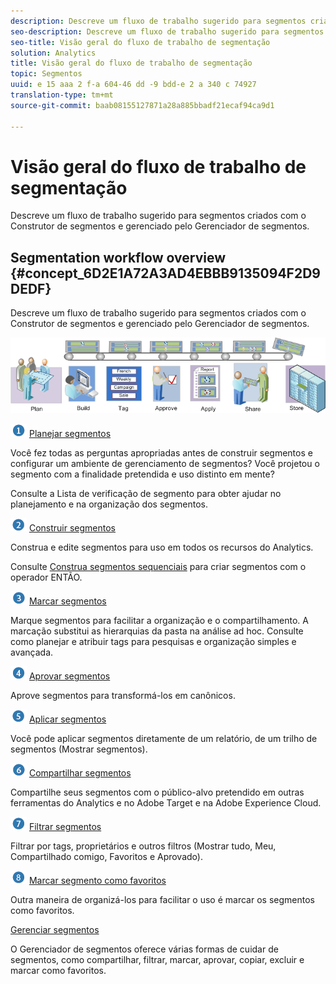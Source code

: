 ```yaml
---
description: Descreve um fluxo de trabalho sugerido para segmentos criados com o Construtor de segmentos e gerenciado pelo Gerenciador de segmentos.
seo-description: Descreve um fluxo de trabalho sugerido para segmentos criados com o Construtor de segmentos e gerenciado pelo Gerenciador de segmentos.
seo-title: Visão geral do fluxo de trabalho de segmentação
solution: Analytics
title: Visão geral do fluxo de trabalho de segmentação
topic: Segmentos
uuid: e 15 aaa 2 f-a 604-46 dd -9 bdd-e 2 a 340 c 74927
translation-type: tm+mt
source-git-commit: baab08155127871a28a885bbadf21ecaf94ca9d1

---
```



# Visão geral do fluxo de trabalho de segmentação

Descreve um fluxo de trabalho sugerido para segmentos criados com o Construtor de segmentos e gerenciado pelo Gerenciador de segmentos.

## Segmentation workflow overview {#concept_6D2E1A72A3AD4EBBB9135094F2D9DEDF}

Descreve um fluxo de trabalho sugerido para segmentos criados com o Construtor de segmentos e gerenciado pelo Gerenciador de segmentos.

<!-- 

seg_workflow.xml

 -->

![](assets/seg_workflow.png)


![](assets/step1_icon.png) [Planejar segmentos](../../../components/c-segmentation/c-segmentation-workflow/seg-plan.md#concept_D8BE6AB8D8E540E58C3462F9E02F4847)

Você fez todas as perguntas apropriadas antes de construir segmentos e configurar um ambiente de gerenciamento de segmentos? Você projetou o segmento com a finalidade pretendida e uso distinto em mente?

Consulte a  Lista de verificação de segmento para obter ajudar no planejamento e na organização dos segmentos.

![](assets/step2_icon.png) [Construir segmentos](../../../components/c-segmentation/c-segmentation-workflow/seg-build.md#concept_BD4C17B01C5B4E378D0C14C852D055D4)

Construa e edite segmentos para uso em todos os recursos do Analytics.

Consulte [Construa segmentos sequenciais](../../../components/c-segmentation/c-segmentation-workflow/seg-sequential-build.md#concept_83AEC78CD25F442EBEE364856A889560) para criar segmentos com o operador ENTÃO.

![](assets/step3_icon.png) [Marcar segmentos](../../../components/c-segmentation/c-segmentation-workflow/seg-tag.md#concept_CD892CEB326C4986A1B67487052DBA50)

Marque segmentos para facilitar a organização e o compartilhamento. A marcação substitui as hierarquias da pasta na análise ad hoc. Consulte como planejar e atribuir tags para pesquisas e organização simples e avançada.

![](assets/step4_icon.png) [Aprovar segmentos](../../../components/c-segmentation/c-segmentation-workflow/seg-approve.md#concept_DF477F151A9E483A92ED1DDAAF035953)

Aprove segmentos para transformá-los em canônicos.

![](assets/step5_icon.png) [Aplicar segmentos](../../../components/c-segmentation/c-segmentation-workflow/t-seg-apply.md#task_13E69C7D428A43EF9CCCA7F1104F1E8F)

Você pode aplicar segmentos diretamente de um relatório, de um trilho de segmentos (Mostrar segmentos).

![](assets/step6_icon.png) [Compartilhar segmentos](../../../components/c-segmentation/c-segmentation-workflow/t-seg-share.md#task_7DC54643083E42C28F918E4F0845C5A5)

Compartilhe seus segmentos com o público-alvo pretendido em outras ferramentas do Analytics e no Adobe Target e na Adobe Experience Cloud.

![](assets/step7_icon.png) [Filtrar segmentos](../../../components/c-segmentation/c-segmentation-workflow/t-seg-filter.md#task_B59946C6D38945629C1FEACF80A85746)

Filtrar por tags, proprietários e outros filtros (Mostrar tudo, Meu, Compartilhado comigo, Favoritos e Aprovado).

![](assets/step8_icon.png) [Marcar segmento como favoritos](../../../components/c-segmentation/c-segmentation-workflow/t-seg-favorite.md#task_F45DFA3FBF0C4082B46A0D032CB20FC5)

Outra maneira de organizá-los para facilitar o uso é marcar os segmentos como favoritos.

[Gerenciar segmentos](../../../components/c-segmentation/c-segmentation-workflow/seg-manage.md#concept_7A2E019317864065B7C641DC3315928F)

O Gerenciador de segmentos oferece várias formas de cuidar de segmentos, como compartilhar, filtrar, marcar, aprovar, copiar, excluir e marcar como favoritos.